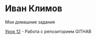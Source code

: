 # Иван Климов
Мои домашние задания

[Урок 12](https://klimov-ivan.github.io/lesson-12/ "Домашка") - Работа с репозиторием GITHAB
